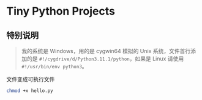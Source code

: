 # Tiny Python Projects

## 特别说明
>
> 我的系统是 Windows，用的是 cygwin64 模拟的 Unix 系统，文件首行添加的是 `#!/cygdrive/d/Python3.11.1/python`，如果是 Linux 请使用 `#!/usr/bin/env python3`。

文件变成可执行文件

```bash
chmod +x hello.py
```
